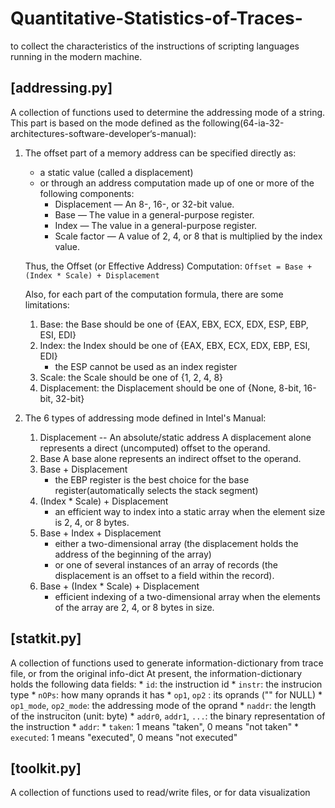 # Quantitative-Statistics-of-Traces-
to collect the characteristics of the instructions of scripting languages running in the modern machine.


## [addressing.py]
A collection of functions used to determine the addressing mode of a string.
This part is based on the mode defined as the following(64-ia-32-architectures-software-developer‘s-manual):

1. The offset part of a memory address can be specified directly as:
	* a static value (called a displacement)
	* or through an address computation made up of one or more of the following components:
		+ Displacement — An 8-, 16-, or 32-bit value.
		+ Base — The value in a general-purpose register.
		+ Index — The value in a general-purpose register.
		+ Scale factor — A value of 2, 4, or 8 that is multiplied by the index value.

	Thus, the Offset (or Effective Address) Computation: `Offset = Base + (Index * Scale) + Displacement`
	
	Also, for each part of the computation formula, there are some limitations:
	1. Base: the Base should be one of {EAX, EBX, ECX, EDX, ESP, EBP, ESI, EDI}
	2. Index: the Index should be one of {EAX, EBX, ECX, EDX, EBP, ESI, EDI}
		* the ESP cannot be used as an index register
	3. Scale: the Scale should be one of {1, 2, 4, 8}
	4. Displacement: the Displacement should be one of {None, 8-bit, 16-bit, 32-bit}

2. The 6 types of addressing mode defined in Intel's Manual:
	1. Displacement -- An absolute/static address
		A displacement alone represents a direct (uncomputed) offset to the operand.
	2. Base
		A base alone represents an indirect offset to the operand.
	3. Base + Displacement
		* the EBP register is the best choice for the base register(automatically selects the stack segment)
	4. (Index * Scale) + Displacement
		* an efficient way to index into a static array when the element size is 2, 4, or 8 bytes.
	5. Base + Index + Displacement
		* either a two-dimensional array (the displacement holds the address of the beginning of the array)
		* or one of several instances of an array of records (the displacement is an offset to a field within the record).
	6. Base + (Index * Scale) + Displacement
		* efficient indexing of a two-dimensional array when the elements of the array are 2, 4, or 8 bytes in size.

## [statkit.py]
A collection of functions used to generate information-dictionary from trace file, or from the original info-dict
At present, the information-dictionary holds the following data fields:
	* `id`: the instruction id
	* `instr`: the instrucion type
	* `nOPs`: how many oprands it has
	* `op1`, `op2` : its oprands ("" for NULL)
	* `op1_mode`, `op2_mode`: the addressing mode of the oprand
	* `naddr`: the length of the instruciton (unit: byte)
	* `addr0`, `addr1`, `...`: the binary representation of the instruction
	* `addr`:
	* `taken`: 1 means "taken", 0 means "not taken"
	* `executed`: 1 means "executed", 0 means "not executed"

## [toolkit.py]
A collection of functions used to read/write files, or for data visualization
